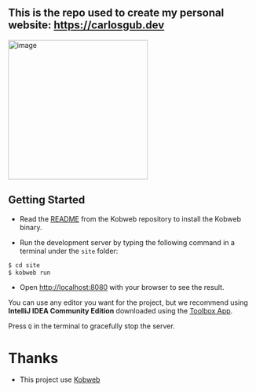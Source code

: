 ## This is the repo used to create my personal website: https://carlosgub.dev

<img width="284" alt="image" src="https://github.com/carlosgub/carlosgub.dev/assets/30916886/bccf3a5e-36c4-4d0f-9f33-113b087e3e55">



## Getting Started

* Read the [README](https://github.com/varabyte/kobweb/blob/main/README.md) from the Kobweb repository to install the Kobweb binary.

* Run the development server by typing the following command in a terminal under the `site` folder:

```bash
$ cd site
$ kobweb run
```

* Open [http://localhost:8080](http://localhost:8080) with your browser to see the result.

You can use any editor you want for the project, but we recommend using **IntelliJ IDEA Community Edition** downloaded
using the [Toolbox App](https://www.jetbrains.com/toolbox-app/).

Press `Q` in the terminal to gracefully stop the server.

# Thanks
* This project use [Kobweb](https://github.com/varabyte/kobweb) 
